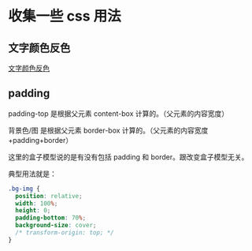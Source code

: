 # 收集一些 css 用法

## 文字颜色反色

[文字颜色反色](https://www.zhangxinxu.com/study/201904/css-filter-blend/difference.php)

## padding

padding-top 是根据父元素 content-box 计算的。（父元素的内容宽度）

背景色/图 是根据父元素 border-box 计算的。（父元素的内容宽度+padding+border）

这里的盒子模型说的是有没有包括 padding 和 border。跟改变盒子模型无关。

典型用法就是：

```css
.bg-img {
  position: relative;
  width: 100%;
  height: 0;
  padding-bottom: 70%;
  background-size: cover;
  /* transform-origin: top; */
}
```
